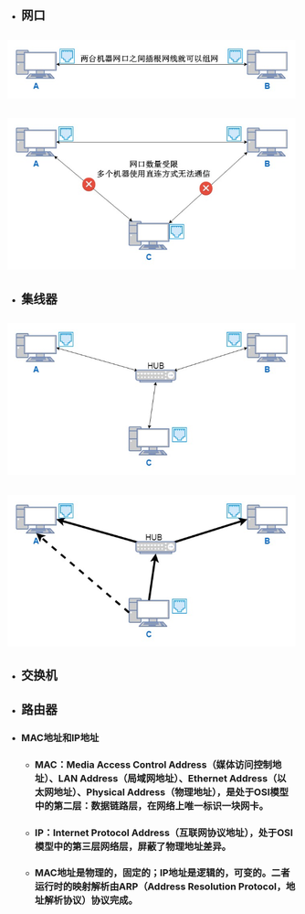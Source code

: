 * ## 网口

## ![](/network-protocol/images/linked-internet-card-port-translate.jpg)

## ![](/network-protocol/images/linked-internet-card-port-translate-shortage.jpg)

* ## 集线器

## ![](/network-protocol/images/linked-hub-translate.jpg)

## ![](/network-protocol/images/linked-hub-translate-shortage.jpg)

* ## 交换机

## 

* ## 路由器
* ### MAC地址和IP地址

  * ### MAC：Media Access Control Address（媒体访问控制地址）、LAN Address（局域网地址）、Ethernet Address（以太网地址）、Physical Address（物理地址），是处于OSI模型中的第二层：数据链路层，在网络上唯一标识一块网卡。
  * ### IP：Internet Protocol Address（互联网协议地址），处于OSI模型中的第三层网络层，屏蔽了物理地址差异。
  * ### MAC地址是物理的，固定的；IP地址是逻辑的，可变的。二者运行时的映射解析由ARP（Address Resolution Protocol，地址解析协议）协议完成。



